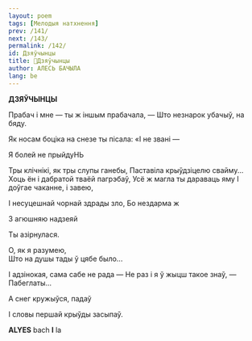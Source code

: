 ```yaml
---
layout: poem
tags: [Мелодыя натхнення]
prev: /141/
next: /143/
permalink: /142/
id: Дзяўчынцы
title: 🚧Дзяўчынцы
author: АЛЕСЬ БАЧЫЛА
lang: be
---
```



 
**ДЗЯЎЧЫНЦЫ**

Прабач і мне — ты ж іншым прабачала,  — Што незнарок убачыў, на бяду.

Як носам боціка на снезе ты пісала: «I не звані —

Я болей не прыйдуНЬ

Тры клічнікі, як тры слупы ганебы, Паставіла крыўдзіцелю свайму... Хоць ён і дабратой тваёй пагрэбаў, Усё ж магла ты дараваць яму I доўгае чаканне, і завею,

I несуцешнай чорнай здрады зло, Бо нездарма ж

3 агюшняю надзеяй

Ты азірнулася.

О, як я разумею,  
Што на душы тады ў цябе было...

I адзінокая, сама сабе не рада — He раз і я ў жыцш такое знаў, — Пабеглаты...

А снег кружыўся, падаў

I словы першай крыўды засыпаў.

**ALYES** bach **I** la
